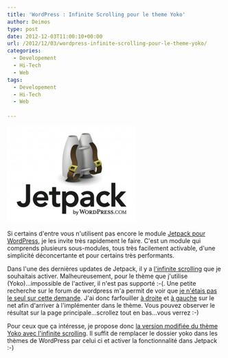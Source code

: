 ```yaml
---
title: 'WordPress : Infinite Scrolling pour le theme Yoko'
author: Deimos
type: post
date: 2012-12-03T11:00:10+00:00
url: /2012/12/03/wordpress-infinite-scrolling-pour-le-theme-yoko/
categories:
  - Developement
  - Hi-Tech
  - Web
tags:
  - Developement
  - Hi-Tech
  - Web

---
```

![jetpack-logo-300x225](/images/logo_jetpack.png)

Si certains d'entre vous n'utilisent pas encore le module [Jetpack pour WordPress](http://jetpack.me/), je les invite très rapidement le faire. C'est un module qui comprends plusieurs sous-modules, tous très facilement activable, d'une simplicité déconcertante et pour certains très performants.

Dans l'une des dernières updates de Jetpack, il y a [l'infinite scrolling](http://www.infinite-scroll.com/) que je souhaitais activer. Malheureusement, pour le thème que j'utilise (Yoko)...impossible de l'activer, il n'est pas supporté :-(. Une petite recherche sur le forum de wordpress m'a permit de voir que [je n'étais pas le seul sur cette demande](http://wordpress.org/support/topic/implementing-infinite-scroll). J'ai donc farfouiller [à droite](http://wptheming.com/2012/03/infinite-scroll-to-wordpress-theme/) et [à gauche](http://jetpack.me/support/infinite-scroll/) sur le net afin d'arriver à l'implémenter dans le thème. Vous pouvez observer le résultat sur la page principale...scrollez tout en bas...vous verrez :-)

Pour ceux que ça intéresse, je propose donc [la version modifiée du thème Yoko avec l'infinite scrolling][1]. Il suffit de remplacer le dossier yoko dans les thèmes de WordPress par celui ci et activer la fonctionnalité dans Jetpack :-)

 [1]: http://blog.deimos.fr/wp-content/uploads/2012/11/yoko-infinitescroll.zip
